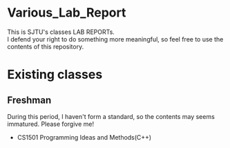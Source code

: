 # Various_Lab_Report
This is SJTU's classes LAB REPORTs.  
I defend your right to do something more meaningful, so feel free to use the contents of this repository.  

# Existing classes
## Freshman
During this period, I haven't form a standard, so the contents may seems immatured. Please forgive me!
* CS1501 Programming Ideas and Methods(C++)
